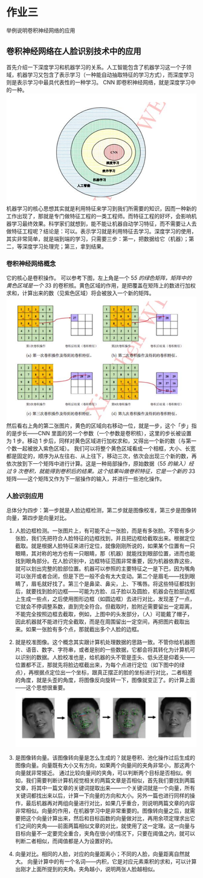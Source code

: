 # 作业三
举例说明卷积神经网络的应用
## 卷积神经网络在人脸识别技术中的应用
首先介绍一下深度学习和机器学习的关系。人工智能包含了机器学习这一个子领域，机器学习又包含了表示学习（一种能自动抽取特征的学习方式），而深度学习则是表示学习中最具代表性的一种学习。 CNN 即卷积神经网络，就是深度学习中的一种。
![](image/14.png)
机器学习的核心思想其实就是利用特征来学习到我们所需要的知识，因而一种新的工作出现了，那就是专门做特征工程的一类工程师。而特征工程的好坏，会影响机器学习最终效果。科学家们就想到，能不能让机器自动学习特征，而不需要让人去做特征工程呢？结论是：可以。表示学习就是利用特征去学习。深度学习的使用，其实非常简单，就是端到端的学习，只需要三步：第一，把数据给它（机器）；第二，等深度学习处理完；第三，拿到结果。
### 卷积神经网络概念
它的核心是卷积操作。
可以参考下图，左上角是一个 5*5 的绿色矩阵，矩阵中的黄色区域是一个 3*3 的卷积核。黄色区域的作用，是把覆盖在矩阵上的数进行加权求和，计算出来的数（见紫色区域）将会被放入一个新的矩阵。
![](image/15.png)
然后看右上角的第二张图片，黄色的区域向右移动一位，就是一步，这个「步」指的是步长——CNN 里面的另一个参数（一个参数是卷积核），这里的步长被设置为 1 步。移动 1 步后，同样对黄色区域进行加权求和，又得出一个新的数（与第一个数一起被放入紫色区域）。
我们可以将整个黄色区域看成一个相框，大小、长宽都是固定的，顺序为从左往右、从上往下，移动三次，依次会出现三个新的数，再依次放到下一个矩阵中进行计算。这是一种局部操作，原始数据（5*5 的输入）经过 9 次卷积，就能得到卷积后的结果。这个结果叫做卷积特征，它是一个新的 3*3 矩阵——这个矩阵又作为下一层操作的输入，并进行一些池化操作。
### 人脸识别应用
总体分为四步：第一步就是人脸边框检测，第二步就是图像校准，第三步是图像转向量，第四步是向量对比。
1. 人脸边框检测。一张图片上，有可能不止一张脸，而是有多张脸。不管有多少张脸，我们先把符合人脸特征的边框找到，并且把边框给截取出来。根据定位截取。就是根据人脸特征来进行定位，就像刚刚所说的，如果某个位置有一只眼睛，其对称的地方也有一只眼睛，那（机器）就能找到眼部位置，进而也能找到眼角部分。在人脸识别中，边框特征范围非常重要，因为机器依靠这些，就可以划出完整的脸部位置。机器可以参照的主要特征之一是下巴，因为嘴角可以张开或者合闭，但是下巴一般不会有太大变动。第二个是眉毛——找到眼睛了，眉毛就好找了。第三个是鼻梁、鼻尖，上、下嘴唇。将这些特征都找到后，就要找到脸的边框——可能为方脸、瓜子脸以及圆脸，机器会在脸部边框上生成一些点，之后使用图形边框（如圆边框）去进行对比，发现差了一点，它就会不停调整系数，直到完全符合。但截取时，脸附近需要留出一定距离，不能完全按照边框去截取，例如，上图中的头发部分，（人）可能戴了帽子，因此机器就不能进行完全截取，而是在周围留出一定空间，再把图片截取出来。如果一张脸有多个点，那就截出多个人脸的边框。
   
2. 就是校准图像。这个概念其实跟计算机处理数据的思路一致。不管你给机器图片、语音、数字、字符串，或者是别的一些数据，它都会将其转化为计算机可以识别的数据。人脸校准也是，给机器的头不管是歪头、低头还是仰着头——位置都不正，那就先将脸边框截出来，为每个点进行定位（如下图中的绿点），再根据点定位出一个坐标，跟真正摆正的脸的坐标进行对比，二者相差的角度，就是头歪的角度，将图像反向旋转一下，图像就变正了。的计算上面——这个思想很重要。
 ![](image/16.png)  
3. 是图像转向量。该图像转向量是怎么生成的？就是卷积、池化操作过后生成的图像向量。向量既有大小又有方向，如果两个向量间的夹角非常小，那这两个向量就非常接近。
通过比较向量间的夹角，可以判断两个目标是否相似。例如，我们需要判断计算机视觉相关的两篇文章是否相似，首先我们要找到两篇文章，将其中一篇文章的关键词提取出来——一个关键词就是一个向量，所有关键词都找出来以后，计算一下向量的方向和大小。另外一篇也进行同样的操作，最后机器再对两组向量进行对比，如果几乎重合，则说明两篇文章的内容非常相似。向量的作用，在机器学习中是非常重要的。图像转向量之后，就需要把这个向量计算出来，然后和目标函数的向量做对比，再用余项定理求出它们之间的夹角——前面两篇相似文章的对比，就使用了这一定理。这一向量与目标向量不一定要完全重合，夹角在很小的情况下，只要在阈值之内，就可以判断二者相似，而阈值都是人为设置好的。
4. 向量对比。相同的人脸，对应的向量距离小；不同的人脸，向量距离自然就大。
向量计算中的有一个名词——内积，它是对应元素乘积的求和，可以计算出刚才上面所提到的夹角。夹角越小，说明两张人脸越相似。
